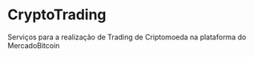 # CryptoTrading
Serviços para a realização de Trading de Criptomoeda na plataforma do MercadoBitcoin
